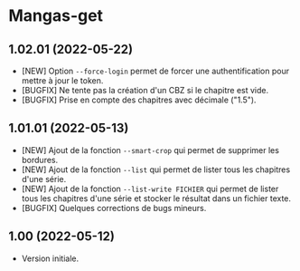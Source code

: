 # Mangas-get

## 1.02.01 (2022-05-22)
- [NEW] Option `--force-login` permet de forcer une authentification pour mettre à jour le token. 
- [BUGFIX] Ne tente pas la création d'un CBZ si le chapitre est vide.
- [BUGFIX] Prise en compte des chapitres avec décimale ("1.5").  

## 1.01.01 (2022-05-13)
- [NEW] Ajout de la fonction `--smart-crop` qui permet de supprimer les bordures.
- [NEW] Ajout de la fonction `--list` qui permet de lister tous les chapitres d'une série.
- [NEW] Ajout de la fonction `--list-write FICHIER` qui permet de lister tous les chapitres d'une série et stocker le résultat dans un fichier texte.
- [BUGFIX] Quelques corrections de bugs mineurs.

## 1.00 (2022-05-12)
- Version initiale.
